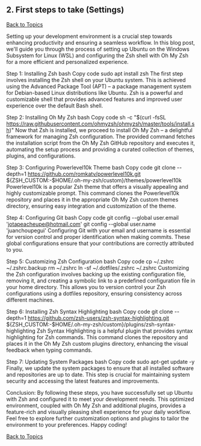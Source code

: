 ## 2. First steps to take (Settings)

[Back to Topics](../README.md)

Setting up your development environment is a crucial step towards enhancing productivity and ensuring a seamless workflow. In this blog post, we'll guide you through the process of setting up Ubuntu on the Windows Subsystem for Linux (WSL) and configuring the Zsh shell with Oh My Zsh for a more efficient and personalized experience.

Step 1: Installing Zsh
	bash
	Copy code
	sudo apt install zsh
The first step involves installing the Zsh shell on your Ubuntu system. This is achieved using the Advanced Package Tool (APT) – a package management system for Debian-based Linux distributions like Ubuntu. Zsh is a powerful and customizable shell that provides advanced features and improved user experience over the default Bash shell.

Step 2: Installing Oh My Zsh
	bash
	Copy code
	sh -c "$(curl -fsSL https://raw.githubusercontent.com/ohmyzsh/ohmyzsh/master/tools/install.sh)"
Now that Zsh is installed, we proceed to install Oh My Zsh – a delightful framework for managing Zsh configuration. The provided command fetches the installation script from the Oh My Zsh GitHub repository and executes it, automating the setup process and providing a curated collection of themes, plugins, and configurations.

Step 3: Configuring Powerlevel10k Theme
	bash
	Copy code
	git clone --depth=1 https://github.com/romkatv/powerlevel10k.git ${ZSH_CUSTOM:-$HOME/.oh-my-zsh/custom}/themes/powerlevel10k
Powerlevel10k is a popular Zsh theme that offers a visually appealing and highly customizable prompt. This command clones the Powerlevel10k repository and places it in the appropriate Oh My Zsh custom themes directory, ensuring easy integration and customization of the theme.

Step 4: Configuring Git
	bash
	Copy code
	git config --global user.email 'jotapeacheupe@hotmail.com'
	git config --global user.name 'juanchoupegui'
Configuring Git with your email and username is essential for version control and proper identification when making commits. These global configurations ensure that your contributions are correctly attributed to you.

Step 5: Customizing Zsh Configuration
	bash
	Copy code
	cp ~/.zshrc ~/.zshrc.backup
	rm ~/.zshrc
	ln -sf ~/.dotfiles/.zshrc ~/.zshrc
Customizing the Zsh configuration involves backing up the existing configuration file, removing it, and creating a symbolic link to a predefined configuration file in your home directory. This allows you to version control your Zsh configurations using a dotfiles repository, ensuring consistency across different machines.

Step 6: Installing Zsh Syntax Highlighting
	bash
	Copy code
	git clone --depth=1 https://github.com/zsh-users/zsh-syntax-highlighting.git ${ZSH_CUSTOM:-$HOME/.oh-my-zsh/custom}/plugins/zsh-syntax-highlighting
Zsh Syntax Highlighting is a helpful plugin that provides syntax highlighting for Zsh commands. This command clones the repository and places it in the Oh My Zsh custom plugins directory, enhancing the visual feedback when typing commands.

Step 7: Updating System Packages
	bash
	Copy code
	sudo apt-get update -y
Finally, we update the system packages to ensure that all installed software and repositories are up to date. This step is crucial for maintaining system security and accessing the latest features and improvements.

Conclusion:
By following these steps, you have successfully set up Ubuntu with Zsh and configured it to meet your development needs. This optimized environment, coupled with Oh My Zsh and additional plugins, provides a feature-rich and visually pleasing shell experience for your daily workflow. Feel free to explore further customization options and plugins to tailor the environment to your preferences. Happy coding!

[Back to Topics](../README.md)

